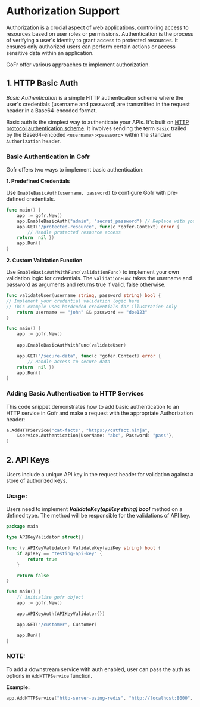 # Authorization Support
Authorization is a crucial aspect of web applications, controlling access to resources based on user roles or permissions. 
Authentication is the process of verifying a user's identity to grant access to protected resources. It ensures only
authorized users can perform certain actions or access sensitive data within an application.

GoFr offer various approaches to implement authorization.

## 1. HTTP Basic Auth
*Basic Authentication* is a simple HTTP authentication scheme where the user's credentials (username and password) are 
transmitted in the request header in a Base64-encoded format.

Basic auth is the simplest way to authenticate your APIs.  It's built on
[HTTP protocol authentication scheme](https://datatracker.ietf.org/doc/html/rfc7617). It involves sending the term 
`Basic` trailed by the Base64-encoded `<username>:<password>` within the standard `Authorization` header.

### Basic Authentication in Gofr

Gofr offers two ways to implement basic authentication:

**1. Predefined Credentials**

Use `EnableBasicAuth(username, password)` to configure Gofr with pre-defined credentials.

```go
func main() { 
	app := gofr.New() 
	app.EnableBasicAuth("admin", "secret_password") // Replace with your credentials 
	app.GET("/protected-resource", func(c *gofer.Context) error { 
		// Handle protected resource access  
	return  nil }) 
	app.Run() 
}
```

**2. Custom Validation Function**

Use `EnableBasicAuthWithFunc(validationFunc)` to implement your own validation logic for credentials. The `validationFunc` takes the username and password as arguments and returns true if valid, false otherwise.

```go
func validateUser(username string, password string) bool { 
// Implement your credential validation logic here  
// This example uses hardcoded credentials for illustration only   
	return username == "john" && password == "doe123" 
} 

func main() { 
	app := gofr.New() 
	
	app.EnableBasicAuthWithFunc(validateUser) 

	app.GET("/secure-data", func(c *gofer.Context) error { 
		// Handle access to secure data  
	return  nil }) 
	app.Run()
}
```

### Adding Basic Authentication to HTTP Services

This code snippet demonstrates how to add basic authentication to an HTTP service in Gofr and make a request with the appropriate Authorization header:

```go
a.AddHTTPService("cat-facts", "https://catfact.ninja",
    &service.Authentication{UserName: "abc", Password: "pass"},
)
```



## 2. API Keys
Users include a unique API key in the request header for validation against a store of authorized keys.

### Usage:
Users need to implement **_ValidateKey(apiKey string) bool_** method on a defined type. The method will be responsible for the
validations of API key.

```go
package main

type APIKeyValidator struct{}

func (v APIKeyValidator) ValidateKey(apiKey string) bool {
	if apiKey == "testing-api-key" {
		return true
	}

	return false
}

func main() {
	// initialise gofr object
	app := gofr.New()

	app.APIKeyAuth(APIKeyValidator{})

	app.GET("/customer", Customer)

	app.Run()
}
```

### NOTE:
To add a downstream service with auth enabled, user can pass the auth as options in `AddHTTPService` function.

**Example:**
```go
app.AddHTTPService("http-server-using-redis", "http://localhost:8000", &service.APIKeyAuth{APIKey: "testing-api-key"})
```
